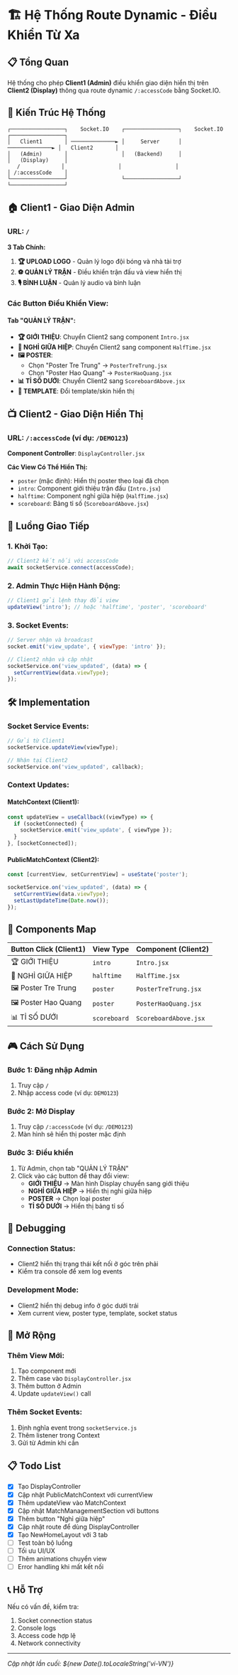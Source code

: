 # 🏗️ Hệ Thống Route Dynamic - Điều Khiển Từ Xa

## 📋 Tổng Quan

Hệ thống cho phép **Client1 (Admin)** điều khiển giao diện hiển thị trên **Client2 (Display)** thông qua route dynamic `/:accessCode` bằng Socket.IO.

## 🎯 Kiến Trúc Hệ Thống

```
┌─────────────────┐    Socket.IO    ┌─────────────────┐    Socket.IO    ┌─────────────────┐
│   Client1       │ ──────────────► │     Server      │ ──────────────► │   Client2       │
│   (Admin)       │                 │   (Backend)     │                 │   (Display)     │
   /             │                 │                 │                 │ /:accessCode    │
└─────────────────┘                 └─────────────────┘                 └─────────────────┘
```

## 🏠 Client1 - Giao Diện Admin

### URL: `/`

**3 Tab Chính:**
1. **🏆 UPLOAD LOGO** - Quản lý logo đội bóng và nhà tài trợ
2. **⚽ QUẢN LÝ TRẬN** - Điều khiển trận đấu và view hiển thị  
3. **🎙️ BÌNH LUẬN** - Quản lý audio và bình luận

### Các Button Điều Khiển View:

#### Tab "QUẢN LÝ TRẬN":
- **🏆 GIỚI THIỆU**: Chuyển Client2 sang component `Intro.jsx`
- **🥤 NGHỈ GIỮA HIỆP**: Chuyển Client2 sang component `HalfTime.jsx`
- **🖼️ POSTER**: 
  - Chọn "Poster Tre Trung" → `PosterTreTrung.jsx`
  - Chọn "Poster Hao Quang" → `PosterHaoQuang.jsx`
- **📊 TỈ SỐ DƯỚI**: Chuyển Client2 sang `ScoreboardAbove.jsx`
- **🎨 TEMPLATE**: Đổi template/skin hiển thị

## 📺 Client2 - Giao Diện Hiển Thị

### URL: `/:accessCode` (ví dụ: `/DEMO123`)

**Component Controller**: `DisplayController.jsx`

**Các View Có Thể Hiển Thị:**
- `poster` (mặc định): Hiển thị poster theo loại đã chọn
- `intro`: Component giới thiệu trận đấu (`Intro.jsx`)
- `halftime`: Component nghỉ giữa hiệp (`HalfTime.jsx`)
- `scoreboard`: Bảng tỉ số (`ScoreboardAbove.jsx`)

## 🔄 Luồng Giao Tiếp

### 1. Khởi Tạo:
```javascript
// Client2 kết nối với accessCode
await socketService.connect(accessCode);
```

### 2. Admin Thực Hiện Hành Động:
```javascript
// Client1 gửi lệnh thay đổi view
updateView('intro'); // hoặc 'halftime', 'poster', 'scoreboard'
```

### 3. Socket Events:
```javascript
// Server nhận và broadcast
socket.emit('view_update', { viewType: 'intro' });

// Client2 nhận và cập nhật
socketService.on('view_updated', (data) => {
  setCurrentView(data.viewType);
});
```

## 🛠️ Implementation

### Socket Service Events:

```javascript
// Gửi từ Client1
socketService.updateView(viewType);

// Nhận tại Client2
socketService.on('view_updated', callback);
```

### Context Updates:

#### MatchContext (Client1):
```javascript
const updateView = useCallback((viewType) => {
  if (socketConnected) {
    socketService.emit('view_update', { viewType });
  }
}, [socketConnected]);
```

#### PublicMatchContext (Client2):
```javascript
const [currentView, setCurrentView] = useState('poster');

socketService.on('view_updated', (data) => {
  setCurrentView(data.viewType);
  setLastUpdateTime(Date.now());
});
```

## 📱 Components Map

| Button Click (Client1) | View Type | Component (Client2) |
|------------------------|-----------|---------------------|
| 🏆 GIỚI THIỆU | `intro` | `Intro.jsx` |
| 🥤 NGHỈ GIỮA HIỆP | `halftime` | `HalfTime.jsx` |
| 🖼️ Poster Tre Trung | `poster` | `PosterTreTrung.jsx` |
| 🖼️ Poster Hao Quang | `poster` | `PosterHaoQuang.jsx` |
| 📊 TỈ SỐ DƯỚI | `scoreboard` | `ScoreboardAbove.jsx` |

## 🎮 Cách Sử Dụng

### Bước 1: Đăng nhập Admin
1. Truy cập `/`
2. Nhập access code (ví dụ: `DEMO123`)

### Bước 2: Mở Display
1. Truy cập `/:accessCode` (ví dụ: `/DEMO123`)
2. Màn hình sẽ hiển thị poster mặc định

### Bước 3: Điều khiển
1. Từ Admin, chọn tab "QUẢN LÝ TRẬN"
2. Click vào các button để thay đổi view:
   - **GIỚI THIỆU** → Màn hình Display chuyển sang giới thiệu
   - **NGHỈ GIỮA HIỆP** → Hiển thị nghỉ giữa hiệp
   - **POSTER** → Chọn loại poster
   - **TỈ SỐ DƯỚI** → Hiển thị bảng tỉ số

## 🔧 Debugging

### Connection Status:
- Client2 hiển thị trạng thái kết nối ở góc trên phải
- Kiểm tra console để xem log events

### Development Mode:
- Client2 hiển thị debug info ở góc dưới trái
- Xem current view, poster type, template, socket status

## 🚀 Mở Rộng

### Thêm View Mới:
1. Tạo component mới
2. Thêm case vào `DisplayController.jsx`
3. Thêm button ở Admin
4. Update `updateView()` call

### Thêm Socket Events:
1. Định nghĩa event trong `socketService.js`
2. Thêm listener trong Context
3. Gửi từ Admin khi cần

## 📋 Todo List

- [x] Tạo DisplayController
- [x] Cập nhật PublicMatchContext với currentView
- [x] Thêm updateView vào MatchContext
- [x] Cập nhật MatchManagementSection với buttons
- [x] Thêm button "Nghỉ giữa hiệp"
- [x] Cập nhật route để dùng DisplayController
- [x] Tạo NewHomeLayout với 3 tab
- [ ] Test toàn bộ luồng
- [ ] Tối ưu UI/UX
- [ ] Thêm animations chuyển view
- [ ] Error handling khi mất kết nối

## 📞 Hỗ Trợ

Nếu có vấn đề, kiểm tra:
1. Socket connection status
2. Console logs
3. Access code hợp lệ
4. Network connectivity

---
*Cập nhật lần cuối: ${new Date().toLocaleString('vi-VN')}*
